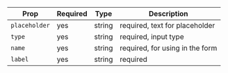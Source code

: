 | Prop          | Required | Type   | Description                     |
| ------------- | -------- | ------ | ------------------------------- |
| `placeholder` | yes      | string | required, text for placeholder  |
| `type`        | yes      | string | required, input type            |
| `name`        | yes      | string | required, for using in the form |
| `label`       | yes      | string | required                        |

